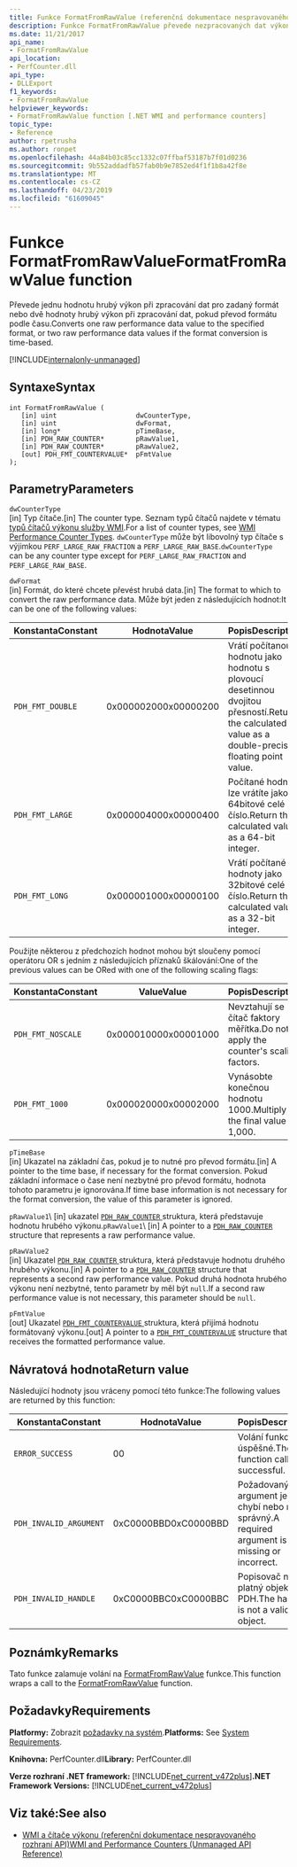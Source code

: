 ```yaml
---
title: Funkce FormatFromRawValue (referenční dokumentace nespravovaného rozhraní API)
description: Funkce FormatFromRawValue převede nezpracovaných dat výkonu do zadaného formátu.
ms.date: 11/21/2017
api_name:
- FormatFromRawValue
api_location:
- PerfCounter.dll
api_type:
- DLLExport
f1_keywords:
- FormatFromRawValue
helpviewer_keywords:
- FormatFromRawValue function [.NET WMI and performance counters]
topic_type:
- Reference
author: rpetrusha
ms.author: ronpet
ms.openlocfilehash: 44a84b03c85cc1332c07ffbaf53187b7f01d0236
ms.sourcegitcommit: 9b552addadfb57fab0b9e7852ed4f1f1b8a42f8e
ms.translationtype: MT
ms.contentlocale: cs-CZ
ms.lasthandoff: 04/23/2019
ms.locfileid: "61609045"
---
```

# <a name="formatfromrawvalue-function"></a><span data-ttu-id="ee8e2-103">Funkce FormatFromRawValue</span><span class="sxs-lookup"><span data-stu-id="ee8e2-103">FormatFromRawValue function</span></span>
<span data-ttu-id="ee8e2-104">Převede jednu hodnotu hrubý výkon při zpracování dat pro zadaný formát nebo dvě hodnoty hrubý výkon při zpracování dat, pokud převod formátu podle času.</span><span class="sxs-lookup"><span data-stu-id="ee8e2-104">Converts one raw performance data value to the specified format, or two raw performance data values if the format conversion is time-based.</span></span> 

[!INCLUDE[internalonly-unmanaged](../../../../includes/internalonly-unmanaged.md)]

## <a name="syntax"></a><span data-ttu-id="ee8e2-105">Syntaxe</span><span class="sxs-lookup"><span data-stu-id="ee8e2-105">Syntax</span></span>

```
int FormatFromRawValue (
   [in] uint                    dwCounterType, 
   [in] uint                    dwFormat, 
   [in] long*                   pTimeBase,
   [in] PDH_RAW_COUNTER*        pRawValue1,
   [in] PDH_RAW_COUNTER*        pRawValue2,
   [out] PDH_FMT_COUNTERVALUE*  pFmtValue
); 
```

## <a name="parameters"></a><span data-ttu-id="ee8e2-106">Parametry</span><span class="sxs-lookup"><span data-stu-id="ee8e2-106">Parameters</span></span>

`dwCounterType`\
<span data-ttu-id="ee8e2-107">[in] Typ čítače.</span><span class="sxs-lookup"><span data-stu-id="ee8e2-107">[in] The counter type.</span></span> <span data-ttu-id="ee8e2-108">Seznam typů čítačů najdete v tématu [typů čítačů výkonu služby WMI](/windows/desktop/WmiSdk/wmi-performance-counter-types).</span><span class="sxs-lookup"><span data-stu-id="ee8e2-108">For a list of counter types, see [WMI Performance Counter Types](/windows/desktop/WmiSdk/wmi-performance-counter-types).</span></span> <span data-ttu-id="ee8e2-109">`dwCounterType` může být libovolný typ čítače s výjimkou `PERF_LARGE_RAW_FRACTION` a `PERF_LARGE_RAW_BASE`.</span><span class="sxs-lookup"><span data-stu-id="ee8e2-109">`dwCounterType` can be any counter type except for `PERF_LARGE_RAW_FRACTION` and `PERF_LARGE_RAW_BASE`.</span></span> 

`dwFormat`\
<span data-ttu-id="ee8e2-110">[in] Formát, do které chcete převést hrubá data.</span><span class="sxs-lookup"><span data-stu-id="ee8e2-110">[in] The format to which to convert the raw performance data.</span></span> <span data-ttu-id="ee8e2-111">Může být jeden z následujících hodnot:</span><span class="sxs-lookup"><span data-stu-id="ee8e2-111">It can be one of the following values:</span></span>

|<span data-ttu-id="ee8e2-112">Konstanta</span><span class="sxs-lookup"><span data-stu-id="ee8e2-112">Constant</span></span>  |<span data-ttu-id="ee8e2-113">Hodnota</span><span class="sxs-lookup"><span data-stu-id="ee8e2-113">Value</span></span>  |<span data-ttu-id="ee8e2-114">Popis</span><span class="sxs-lookup"><span data-stu-id="ee8e2-114">Description</span></span> |
|---------|---------|---------|
| `PDH_FMT_DOUBLE` |<span data-ttu-id="ee8e2-115">0x00000200</span><span class="sxs-lookup"><span data-stu-id="ee8e2-115">0x00000200</span></span> | <span data-ttu-id="ee8e2-116">Vrátí počítanou hodnotu jako hodnotu s plovoucí desetinnou dvojitou přesností.</span><span class="sxs-lookup"><span data-stu-id="ee8e2-116">Return the calculated value as a double-precision floating point value.</span></span> | 
| `PDH_FMT_LARGE` | <span data-ttu-id="ee8e2-117">0x00000400</span><span class="sxs-lookup"><span data-stu-id="ee8e2-117">0x00000400</span></span> | <span data-ttu-id="ee8e2-118">Počítané hodnoty lze vrátíte jako 64bitové celé číslo.</span><span class="sxs-lookup"><span data-stu-id="ee8e2-118">Return the calculated value as a 64-bit integer.</span></span> |
| `PDH_FMT_LONG` | <span data-ttu-id="ee8e2-119">0x00000100</span><span class="sxs-lookup"><span data-stu-id="ee8e2-119">0x00000100</span></span> | <span data-ttu-id="ee8e2-120">Vrátí počítané hodnoty jako 32bitové celé číslo.</span><span class="sxs-lookup"><span data-stu-id="ee8e2-120">Return the calculated value as a 32-bit integer.</span></span> |

<span data-ttu-id="ee8e2-121">Použijte některou z předchozích hodnot mohou být sloučeny pomocí operátoru OR s jedním z následujících příznaků škálování:</span><span class="sxs-lookup"><span data-stu-id="ee8e2-121">One of the previous values can be ORed with one of the following scaling flags:</span></span>

|<span data-ttu-id="ee8e2-122">Konstanta</span><span class="sxs-lookup"><span data-stu-id="ee8e2-122">Constant</span></span>  |<span data-ttu-id="ee8e2-123">Value</span><span class="sxs-lookup"><span data-stu-id="ee8e2-123">Value</span></span>  |<span data-ttu-id="ee8e2-124">Popis</span><span class="sxs-lookup"><span data-stu-id="ee8e2-124">Description</span></span> |
|---------|---------|---------|
| `PDH_FMT_NOSCALE` | <span data-ttu-id="ee8e2-125">0x00001000</span><span class="sxs-lookup"><span data-stu-id="ee8e2-125">0x00001000</span></span> | <span data-ttu-id="ee8e2-126">Nevztahují se čítač faktory měřítka.</span><span class="sxs-lookup"><span data-stu-id="ee8e2-126">Do not apply the counter's scaling factors.</span></span> |
| `PDH_FMT_1000` | <span data-ttu-id="ee8e2-127">0x00002000</span><span class="sxs-lookup"><span data-stu-id="ee8e2-127">0x00002000</span></span> | <span data-ttu-id="ee8e2-128">Vynásobte konečnou hodnotu 1000.</span><span class="sxs-lookup"><span data-stu-id="ee8e2-128">Multiply the final value by 1,000.</span></span> | 

`pTimeBase`\
<span data-ttu-id="ee8e2-129">[in] Ukazatel na základní čas, pokud je to nutné pro převod formátu.</span><span class="sxs-lookup"><span data-stu-id="ee8e2-129">[in] A pointer to the time base, if necessary for the format conversion.</span></span> <span data-ttu-id="ee8e2-130">Pokud základní informace o čase není nezbytné pro převod formátu, hodnota tohoto parametru je ignorována.</span><span class="sxs-lookup"><span data-stu-id="ee8e2-130">If time base information is not necessary for the format conversion, the value of this parameter is ignored.</span></span>

<span data-ttu-id="ee8e2-131">`pRawValue1`\ [in] ukazatel [ `PDH_RAW_COUNTER` ](/windows/desktop/api/pdh/ns-pdh-_pdh_raw_counter) struktura, která představuje hodnotu hrubého výkonu.</span><span class="sxs-lookup"><span data-stu-id="ee8e2-131">`pRawValue1`\ [in] A pointer to a [`PDH_RAW_COUNTER`](/windows/desktop/api/pdh/ns-pdh-_pdh_raw_counter) structure that represents a raw performance value.</span></span>

`pRawValue2`\
<span data-ttu-id="ee8e2-132">[in] Ukazatel [ `PDH_RAW_COUNTER` ](/windows/desktop/api/pdh/ns-pdh-_pdh_raw_counter) struktura, která představuje hodnotu druhého hrubého výkonu.</span><span class="sxs-lookup"><span data-stu-id="ee8e2-132">[in] A pointer to a [`PDH_RAW_COUNTER`](/windows/desktop/api/pdh/ns-pdh-_pdh_raw_counter) structure that represents a second raw performance value.</span></span> <span data-ttu-id="ee8e2-133">Pokud druhá hodnota hrubého výkonu není nezbytné, tento parametr by měl být `null`.</span><span class="sxs-lookup"><span data-stu-id="ee8e2-133">If a second raw performance value is not necessary, this parameter should be `null`.</span></span>

`pFmtValue`\
<span data-ttu-id="ee8e2-134">[out] Ukazatel [ `PDH_FMT_COUNTERVALUE` ](/windows/desktop/api/pdh/ns-pdh-_pdh_fmt_countervalue) struktura, která přijímá hodnotu formátovaný výkonu.</span><span class="sxs-lookup"><span data-stu-id="ee8e2-134">[out] A pointer to a [`PDH_FMT_COUNTERVALUE`](/windows/desktop/api/pdh/ns-pdh-_pdh_fmt_countervalue) structure that receives the formatted performance value.</span></span>

## <a name="return-value"></a><span data-ttu-id="ee8e2-135">Návratová hodnota</span><span class="sxs-lookup"><span data-stu-id="ee8e2-135">Return value</span></span>

<span data-ttu-id="ee8e2-136">Následující hodnoty jsou vráceny pomocí této funkce:</span><span class="sxs-lookup"><span data-stu-id="ee8e2-136">The following values are returned by this function:</span></span>

|<span data-ttu-id="ee8e2-137">Konstanta</span><span class="sxs-lookup"><span data-stu-id="ee8e2-137">Constant</span></span>  |<span data-ttu-id="ee8e2-138">Hodnota</span><span class="sxs-lookup"><span data-stu-id="ee8e2-138">Value</span></span>  |<span data-ttu-id="ee8e2-139">Popis</span><span class="sxs-lookup"><span data-stu-id="ee8e2-139">Description</span></span>  |
|---------|---------|---------|
| `ERROR_SUCCESS` | <span data-ttu-id="ee8e2-140">0</span><span class="sxs-lookup"><span data-stu-id="ee8e2-140">0</span></span> | <span data-ttu-id="ee8e2-141">Volání funkce je úspěšné.</span><span class="sxs-lookup"><span data-stu-id="ee8e2-141">The function call is successful.</span></span> |
| `PDH_INVALID_ARGUMENT` | <span data-ttu-id="ee8e2-142">0xC0000BBD</span><span class="sxs-lookup"><span data-stu-id="ee8e2-142">0xC0000BBD</span></span> | <span data-ttu-id="ee8e2-143">Požadovaný argument je chybí nebo není správný.</span><span class="sxs-lookup"><span data-stu-id="ee8e2-143">A required argument is missing or incorrect.</span></span> | 
| `PDH_INVALID_HANDLE` | <span data-ttu-id="ee8e2-144">0xC0000BBC</span><span class="sxs-lookup"><span data-stu-id="ee8e2-144">0xC0000BBC</span></span> | <span data-ttu-id="ee8e2-145">Popisovač není platný objekt PDH.</span><span class="sxs-lookup"><span data-stu-id="ee8e2-145">The handle is not a valid PDH object.</span></span> |

## <a name="remarks"></a><span data-ttu-id="ee8e2-146">Poznámky</span><span class="sxs-lookup"><span data-stu-id="ee8e2-146">Remarks</span></span>

<span data-ttu-id="ee8e2-147">Tato funkce zalamuje volání na [FormatFromRawValue](https://docs.microsoft.com/previous-versions/ms231047(v=vs.85)) funkce.</span><span class="sxs-lookup"><span data-stu-id="ee8e2-147">This function wraps a call to the [FormatFromRawValue](https://docs.microsoft.com/previous-versions/ms231047(v=vs.85)) function.</span></span>

## <a name="requirements"></a><span data-ttu-id="ee8e2-148">Požadavky</span><span class="sxs-lookup"><span data-stu-id="ee8e2-148">Requirements</span></span>

 <span data-ttu-id="ee8e2-149">**Platformy:** Zobrazit [požadavky na systém](../../../../docs/framework/get-started/system-requirements.md).</span><span class="sxs-lookup"><span data-stu-id="ee8e2-149">**Platforms:** See [System Requirements](../../../../docs/framework/get-started/system-requirements.md).</span></span>

 <span data-ttu-id="ee8e2-150">**Knihovna:** PerfCounter.dll</span><span class="sxs-lookup"><span data-stu-id="ee8e2-150">**Library:** PerfCounter.dll</span></span>

 <span data-ttu-id="ee8e2-151">**Verze rozhraní .NET framework:** [!INCLUDE[net_current_v472plus](../../../../includes/net-current-v472plus.md)]</span><span class="sxs-lookup"><span data-stu-id="ee8e2-151">**.NET Framework Versions:** [!INCLUDE[net_current_v472plus](../../../../includes/net-current-v472plus.md)]</span></span>

## <a name="see-also"></a><span data-ttu-id="ee8e2-152">Viz také:</span><span class="sxs-lookup"><span data-stu-id="ee8e2-152">See also</span></span>

- [<span data-ttu-id="ee8e2-153">WMI a čítače výkonu (referenční dokumentace nespravovaného rozhraní API)</span><span class="sxs-lookup"><span data-stu-id="ee8e2-153">WMI and Performance Counters (Unmanaged API Reference)</span></span>](index.md)
